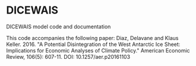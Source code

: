 # DICEWAIS
DICEWAIS model code and documentation

This code accompanies the following paper:
Diaz, Delavane and Klaus Keller. 2016. "A Potential Disintegration of the West Antarctic Ice Sheet: Implications for Economic Analyses of Climate Policy."	American Economic Review, 106(5): 607-11.
DOI: 10.1257/aer.p20161103
